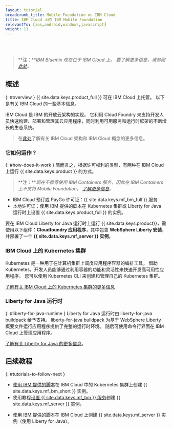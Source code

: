 ```yaml
---
layout: tutorial
breadcrumb_title: Mobile Foundation on IBM Cloud
title: IBM Cloud 上的 IBM Mobile Foundation
relevantTo: [ios,android,windows,javascript]
weight: 11
---
```

<!-- NLS_CHARSET=UTF-8 -->
<br/><br/>
> **注：***IBM Bluemix 现在位于 IBM Cloud 上。 要了解更多信息，请参阅[此处](https://www.ibm.com/blogs/bluemix/2017/10/bluemix-is-now-ibm-cloud/)。*

## 概述
{: #overview }
{{ site.data.keys.product_full }} 可在 IBM Cloud 上托管。 以下是有关 IBM Cloud 的一些基本信息。

IBM Cloud 是 IBM 的开放云架构的实现。 它利用 Cloud Foundry 来支持开发人员快速构建、部署和管理其云应用程序，同时利用可用服务和运行时框架的不断增长的生态系统。

> 在[此处](https://console.bluemix.net/docs/overview/ibm-cloud.html#overview)了解有关 IBM Cloud 架构和 IBM Cloud 概念的更多信息。

### 它如何运作？
{: #how-does-it-work }
简而言之，根据许可权利的类型，有两种在 IBM Cloud 上运行 {{ site.data.keys.product }} 的方式。

> **注：***现在不推荐使用 IBM Containers 服务，因此在 IBM Containers 上不支持 Mobile Foundation。 [了解更多信息](https://www.ibm.com/blogs/bluemix/2017/07/deprecation-single-scalable-group-container-service-bluemix-public/)。*

* IBM Cloud 预订或 PayGo 许可证：{{ site.data.keys.mf_bm_full }} 服务
* 本地许可证：使用 IBM 提供的脚本在 Kubernetes 集群或 Liberty for Java 运行时上设置 {{ site.data.keys.product_full }} 的实例。

<!--To run {{ site.data.keys.product }} on Bluemix IBM Containers, several components must interact with one another: the first component is an **image** that contains a **Linux distribution with a WebSphere Liberty installation**, with a **{{ site.data.keys.mf_server }} instance** deployed to it. The image is then stored inside an **IBM Container**, and the IBM Container is managed by **Bluemix**.-->

要在 IBM Cloud Liberty for Java 运行时上运行 {{ site.data.keys.product}}，需使用以下组件：**Cloudfoundry 应用程序**，其中包含 **WebSphere Liberty 安装**，并部署了一个 **{{ site.data.keys.mf_server }} 实例**。

### IBM Cloud 上的 Kubernetes 集群
Kubernetes 是一种用于在计算机集群上调度应用程序容器的编排工具。 借助 Kubernetes，开发人员能够通过利用容器的功能和灵活性来快速开发高可用性应用程序。
您可以使用 Kubernetes CLI 来创建和管理自己的 Kubernetes 集群。

[了解有关 IBM Cloud 上的 Kubernetes 集群的更多信息](https://console.bluemix.net/docs/containers/cs_tutorials.html#cs_tutorials)

<!--### IBM Containers
{: #ibm-containers }
IBM Containers are objects that are used to run images in a hosted cloud environment. IBM Containers hold everything that an app needs to run.

IBM Container infrastructure includes a private registry for your images, so that you can upload, store, and retrieve them. You can make those images available for Bluemix to manage them. A command line interface is then used to manage your containers on Bluemix - More on this in the following tutorials.

[Learn more about IBM Containers](https://www.ng.bluemix.net/docs/containers/container_index.html).-->

### Liberty for Java 运行时
{: #liberty-for-java-runtime }
Liberty for Java 运行时由 liberty-for-java buildpack 给予支持。 liberty-for-java buildpack 为基于 WebSphere Liberty 概要文件运行应用程序提供了完整的运行时环境。 随后可使用命令行界面在 IBM Cloud 上管理应用程序。

[了解有关 Liberty for Java 的更多信息](https://console.bluemix.net/docs/runtimes/liberty/index.html)。


## 后续教程
{: #tutorials-to-follow-next }

* [使用 IBM 提供的脚本](mobilefirst-server-on-kubernetes-using-scripts/)在 IBM Cloud 中的 Kubernetes 集群上创建 {{ site.data.keys.mf_bm_short }} 实例。
* 使用教程[设置 {{ site.data.keys.mf_bm }} 服务](using-mobile-foundation/)创建 {{ site.data.keys.mf_server }} 实例。
<!--* Create a {{ site.data.keys.mf_server }} instance on Bluemix [using IBM provided scripts](mobilefirst-server-using-scripts/) using IBM Containers.-->
* [使用 IBM 提供的脚本](mobilefirst-server-using-scripts-lbp/)在 IBM Cloud 上创建 {{ site.data.keys.mf_server }} 实例（使用 Liberty for Java）。
